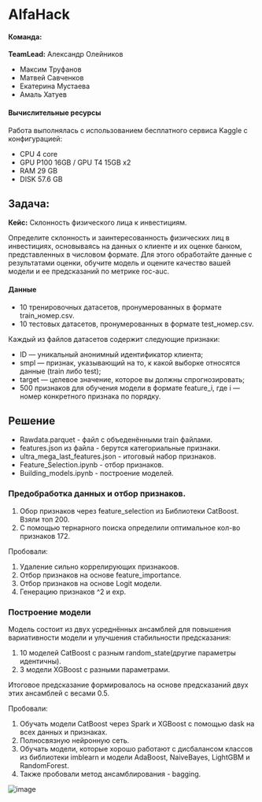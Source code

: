 # AlfaHack

#### Команда:
**TeamLead:** Александр Олейников
- Максим Труфанов
- Матвей Савченков
- Екатерина Мустаева
- Амаль Хатуев

#### Вычислительные ресурсы
Работа выполнялась с использованием бесплатного сервиса Kaggle с конфигурацией:
 - СPU 4 core
 - GPU P100 16GB / GPU T4 15GB x2
 - RAM 29 GB
 - DISK 57.6 GB 

## Задача:
**Кейс:** Склонность физического лица к инвестициям.

Определите склонность и заинтересованность физических лиц в инвестициях, основываясь на данных о клиенте и их оценке банком, представленных в числовом формате. Для этого обработайте данные с результатами оценки, обучите модель и оцените качество вашей модели и ее предсказаний по метрике roc-auc.

#### Данные

- 10 тренировочных датасетов, пронумерованных в формате train_номер.csv.
- 10 тестовых датасетов, пронумерованных в формате test_номер.csv.

Каждый из файлов датасетов содержит следующие признаки:
- ID — уникальный анонимный идентификатор клиента;
- smpl — признак, указывающий на то, к какой выборке относятся данные (train либо test);
- target — целевое значение, которое вы должны спрогнозировать;
- 500 признаков для обучения модели в формате feature_i, где i — номер конкретного признака по порядку.

## Решение
- Rawdata.parquet - файл с объеденёнными train файлами.
- features.json из файла - берутся категориальные признаки.
- ultra_mega_last_features.json - итоговый набор признаков.
- Feature_Selection.ipynb - отбор признаков.
- Building_models.ipynb - построение моделей.

### Предобработка данных и отбор признаков.
1. Обор признаков через feature_selection из Библиотеки CatBoost. Взяли топ 200.
2. С помощью тернарного поиска определили оптимальное кол-во признаков 172.

Пробовали:
1. Удаление сильно коррелирующих признакоов.
2. Отбор признаков на основе feature_importance.
3. Отбор признаков на основе Logit модели.
4. Генерацию признаков ^2 и exp.
   
### Построение модели
Модель состоит из двух усреднённых ансамблей для повышения вариативности модели и улучшения стабильности предсказания:
1. 10 моделей CatBoost с разным random_state(другие параметры идентичны).
2. 3 модели XGBoost с разными параметрами.

Итоговое предсказание формировалось на основе предсказаний двух этих ансамблей с весами 0.5.

Пробовали:
1. Обучать модели CatBoost через Spark и XGBoost с помощью dask на всех данных и признаках.
2. Полносвязную нейронную сеть.
3. Обучать модели, которые хорошо работают с дисбалансом классов из библиотеки imblearn и модели AdaBoost, NaiveBayes, LightGBM и RandomForest.
4. Также пробовали метод ансамблирования - bagging.
 
![image](https://github.com/user-attachments/assets/1f004f57-3a5f-4905-82d1-6c950e729e17)
